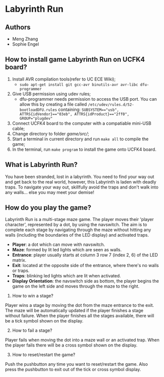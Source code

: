 # Labyrinth Run

## Authors
* Meng Zhang
* Sophie Engel

## How to install game Labyrinth Run on UCFK4 board?
1. Install AVR compilation tools(refer to UC ECE Wiki);
   - `sudo apt-get install git gcc-avr binutils-avr avr-libc dfu-programmer`
2. Give USB permission using udev rules;
   - dfu-programmer needs permission to access the USB port. You can allow this by creating a file called `/etc/udev/rules.d/52-bootloadDFU.rules` containing:
   `SUBSYSTEM=="usb", ATTRS{idVendor}=="03eb", ATTRS{idProduct}=="2ff0", GROUP="plugdev"`
2. Connect UCFK4 board to the computer with a compatiable mini-USB cable;
3. Change directory to folder *game/src/*;
4. Start a terminal in current directory and run `make all` to compile the game;
5. In the terminal, run `make program` to install the game onto UCFK4 board.

## What is Labyrinth Run?

You have been stranded, lost in a labyrinth. You need to find your way out and get back to the real world, however, this Labyrinth is laden with deadly traps. To navigate your way out, skillfully avoid the traps and don't walk into any walls... else you may meet your demise!

## How do you play the game?

Labyrinth Run is a multi-stage maze game. The player moves their 'player character', represented by a dot, by using the navswitch. The aim is to complete each stage by navigating through the maze without hitting any walls (including the boundaries of the LED display) and activated traps.

* **Player**: a dot which can move with navswitch.
* **Maze**: formed by lit led lights which are seen as walls.
* **Entrance**: player usually starts at column 3 row 7 (index 2, 6) of the LED matrix.
* **Exit**: located at the opposite side of the entrance, where there's no walls or traps.
* **Traps**: blinking led lights which are lit when activated.
* **Display Orientation**: the navswitch side as bottom, the player begins the game on the left side and moves through the maze to the right.

1. How to win a stage?

Player wins a stage by moving the dot from the maze entrance to the exit. The maze will be automatically updated if the player finishes a stage without failure. When the player finishes all the stages available, there will be a tick symbol shown on the display.

2. How to fail a stage?

Player fails when moving the dot into a maze wall or an activated trap. When the player fails there will be a cross symbol shown on the display.

3. How to reset/restart the game?

Push the pushbutton any time you want to reset/restart the game. Also press the pushbutton to exit out of the tick or cross symbol display.

